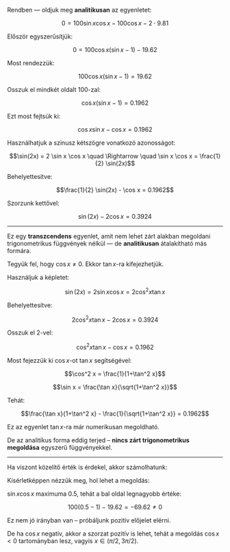 Rendben — oldjuk meg **analitikusan** az egyenletet:

  

$$0 = 100 \sin x \cos x - 100 \cos x - 2 \cdot 9.81$$

  

Először egyszerűsítjük:

$$0 = 100 \cos x (\sin x - 1) - 19.62$$

  

Most rendezzük:

$$100 \cos x (\sin x - 1) = 19.62$$

  

Osszuk el mindkét oldalt 100-zal:

$$\cos x (\sin x - 1) = 0.1962$$

  

Ezt most fejtsük ki:

$$\cos x \sin x - \cos x = 0.1962$$

  

Használhatjuk a szinusz kétszögre vonatkozó azonosságot:

$$\sin(2x) = 2 \sin x \cos x \quad \Rightarrow \quad \sin x \cos x = \frac{1}{2} \sin(2x)$$

  

Behelyettesítve:

$$\frac{1}{2} \sin(2x) - \cos x = 0.1962$$

  

Szorzunk kettővel:

$$\sin(2x) - 2\cos x = 0.3924$$

---

Ez egy **transzcendens** egyenlet, amit nem lehet zárt alakban megoldani trigonometrikus függvények nélkül — de **analitikusan** átalakítható más formára.

  

Tegyük fel, hogy $\cos x \neq 0$. Ekkor $\tan x$-ra kifejezhetjük.

  

Használjuk a képletet:

$$\sin(2x) = 2 \sin x \cos x = 2 \cos^2 x \tan x$$

  

Behelyettesítve:

$$2 \cos^2 x \tan x - 2 \cos x = 0.3924$$

  

Osszuk el 2-vel:

$$\cos^2 x \tan x - \cos x = 0.1962$$

  

Most fejezzük ki $\cos x$-ot $\tan x$ segítségével:

$$\cos^2 x = \frac{1}{1+\tan^2 x}$$

$$\sin x = \frac{\tan x}{\sqrt{1+\tan^2 x}}$$

  

Tehát:

$$\frac{\tan x}{1+\tan^2 x} - \frac{1}{\sqrt{1+\tan^2 x}} = 0.1962$$

  

Ez az egyenlet $\tan x$-ra már numerikusan megoldható.

De az analitikus forma eddig terjed – **nincs zárt trigonometrikus megoldása** egyszerű függvényekkel.

---

Ha viszont közelítő érték is érdekel, akkor számolhatunk:

  

Kísérletképpen nézzük meg, hol lehet a megoldás:

$\sin x \cos x$ maximuma $0.5$, tehát a bal oldal legnagyobb értéke:

$$100(0.5 - 1) - 19.62 = -69.62 \neq 0$$

Ez nem jó irányban van – próbáljunk pozitív előjelet elérni.

  

De ha $\cos x$ negatív, akkor a szorzat pozitív is lehet, tehát a megoldás $\cos x < 0$ tartományban lesz, vagyis $x \in (\pi/2, 3\pi/2)$.